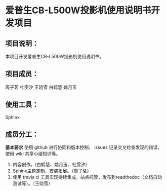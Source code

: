 # 爱普生CB-L500W投影机使用说明书开发项目
## 项目说明：
本项目开发爱普生CB-L500W投影机使用说明书。
## 项目成员：
周子茗 杜雯汐 王晓雪 白鹤慧 姚月玉
## 使用工具：
Sphinx
## 成员分工：
**基本要求** 使用 github 进行协同和版本控制、 issues 记录交叉检查发现的错误、 使用 wiki 共享小组知识等。
1. 内容创作。(白鹤慧、姚月玉、杜雯汐)
2. Sphinx主题定制，安装拓展。（周子茗）
3. 使用 travis ci 工具实现持续集成，站点托管，发布到readthedoc（文档自动测试等）。（王晓雪）
